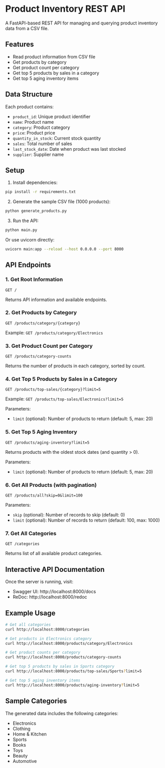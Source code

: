 # Product Inventory REST API

A FastAPI-based REST API for managing and querying product inventory data from a CSV file.

## Features

- Read product information from CSV file
- Get products by category
- Get product count per category
- Get top 5 products by sales in a category
- Get top 5 aging inventory items

## Data Structure

Each product contains:
- `product_id`: Unique product identifier
- `name`: Product name
- `category`: Product category
- `price`: Product price
- `quantity_in_stock`: Current stock quantity
- `sales`: Total number of sales
- `last_stock_date`: Date when product was last stocked
- `supplier`: Supplier name

## Setup

1. Install dependencies:
```bash
pip install -r requirements.txt
```

2. Generate the sample CSV file (1000 products):
```bash
python generate_products.py
```

3. Run the API:
```bash
python main.py
```

Or use uvicorn directly:
```bash
uvicorn main:app --reload --host 0.0.0.0 --port 8000
```

## API Endpoints

### 1. Get Root Information
```
GET /
```
Returns API information and available endpoints.

### 2. Get Products by Category
```
GET /products/category/{category}
```
Example: `GET /products/category/Electronics`

### 3. Get Product Count per Category
```
GET /products/category-counts
```
Returns the number of products in each category, sorted by count.

### 4. Get Top 5 Products by Sales in a Category
```
GET /products/top-sales/{category}?limit=5
```
Example: `GET /products/top-sales/Electronics?limit=5`

Parameters:
- `limit` (optional): Number of products to return (default: 5, max: 20)

### 5. Get Top 5 Aging Inventory
```
GET /products/aging-inventory?limit=5
```
Returns products with the oldest stock dates (and quantity > 0).

Parameters:
- `limit` (optional): Number of products to return (default: 5, max: 20)

### 6. Get All Products (with pagination)
```
GET /products/all?skip=0&limit=100
```
Parameters:
- `skip` (optional): Number of records to skip (default: 0)
- `limit` (optional): Number of records to return (default: 100, max: 1000)

### 7. Get All Categories
```
GET /categories
```
Returns list of all available product categories.

## Interactive API Documentation

Once the server is running, visit:
- Swagger UI: http://localhost:8000/docs
- ReDoc: http://localhost:8000/redoc

## Example Usage

```bash
# Get all categories
curl http://localhost:8000/categories

# Get products in Electronics category
curl http://localhost:8000/products/category/Electronics

# Get product counts per category
curl http://localhost:8000/products/category-counts

# Get top 5 products by sales in Sports category
curl http://localhost:8000/products/top-sales/Sports?limit=5

# Get top 5 aging inventory items
curl http://localhost:8000/products/aging-inventory?limit=5
```

## Sample Categories

The generated data includes the following categories:
- Electronics
- Clothing
- Home & Kitchen
- Sports
- Books
- Toys
- Beauty
- Automotive
